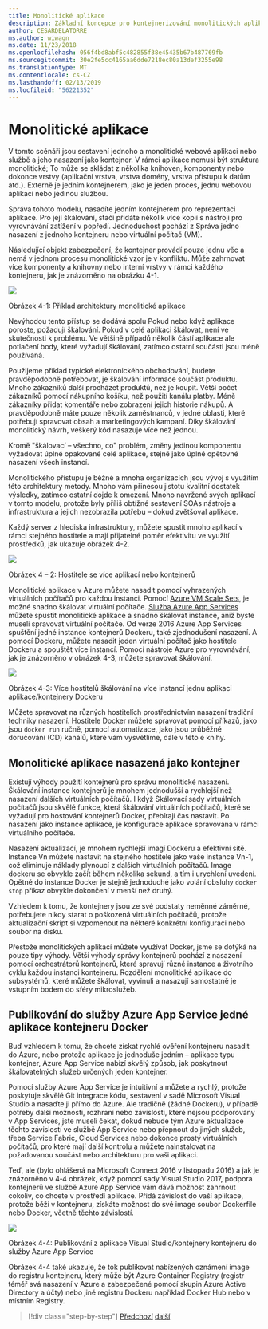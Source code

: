 ```yaml
---
title: Monolitické aplikace
description: Základní koncepce pro kontejnerizování monolitických aplikací.
author: CESARDELATORRE
ms.author: wiwagn
ms.date: 11/23/2018
ms.openlocfilehash: 056f4bd8abf5c482855f38e45435b67b487769fb
ms.sourcegitcommit: 30e2fe5cc4165aa6dde7218ec80a13def3255e98
ms.translationtype: MT
ms.contentlocale: cs-CZ
ms.lasthandoff: 02/13/2019
ms.locfileid: "56221352"
---
```

# <a name="monolithic-applications"></a>Monolitické aplikace

V tomto scénáři jsou sestavení jednoho a monolitické webové aplikaci nebo službě a jeho nasazení jako kontejner. V rámci aplikace nemusí být struktura monolitické; To může se skládat z několika knihoven, komponenty nebo dokonce vrstvy (aplikační vrstva, vrstva domény, vrstva přístupu k datům atd.). Externě je jedním kontejnerem, jako je jeden proces, jednu webovou aplikaci nebo jedinou službou.

Správa tohoto modelu, nasadíte jedním kontejnerem pro reprezentaci aplikace. Pro její škálování, stačí přidáte několik více kopií s nástroji pro vyrovnávání zatížení v popředí. Jednoduchost pochází z Správa jedno nasazení z jednoho kontejneru nebo virtuální počítač (VM).

Následující objekt zabezpečení, že kontejner provádí pouze jednu věc a nemá v jednom procesu monolitické vzor je v konfliktu. Může zahrnovat více komponenty a knihovny nebo interní vrstvy v rámci každého kontejneru, jak je znázorněno na obrázku 4-1.

![](./media/image1.png)

Obrázek 4-1: Příklad architektury monolitické aplikace

Nevýhodou tento přístup se dodává spolu Pokud nebo když aplikace poroste, požadují škálování. Pokud v celé aplikaci škálovat, není ve skutečnosti k problému. Ve většině případů několik částí aplikace ale potlačení body, které vyžadují škálování, zatímco ostatní součásti jsou méně používaná.

Použijeme příklad typické elektronického obchodování, budete pravděpodobně potřebovat, je škálování informace součást produktu. Mnoho zákazníků další procházet produktů, než je koupit. Větší počet zákazníků pomocí nákupního košíku, než použití kanálu platby. Méně zákazníky přidat komentáře nebo zobrazení jejich historie nákupů. A pravděpodobně máte pouze několik zaměstnanců, v jedné oblasti, které potřebují spravovat obsah a marketingových kampaní. Díky škálování monolitický návrh, veškerý kód nasazuje více než jednou.

Kromě "škálovací – všechno, co" problém, změny jedinou komponentu vyžadovat úplné opakované celé aplikace, stejně jako úplné opětovné nasazení všech instancí.

Monolitického přístupu je běžné a mnoha organizacích jsou vývoj s využitím této architektury metody. Mnoho vám přinesou jistotu kvalitní dostatek výsledky, zatímco ostatní dojde k omezení. Mnoho navržené svých aplikací v tomto modelu, protože byly příliš obtížné sestavení SOAs nástroje a infrastruktura a jejich nezobrazila potřebu – dokud zvětšoval aplikace.

Každý server z hlediska infrastruktury, můžete spustit mnoho aplikací v rámci stejného hostitele a mají přijatelné poměr efektivitu ve využití prostředků, jak ukazuje obrázek 4-2.

![](./media/image2.png)

Obrázek 4 – 2: Hostitele se více aplikací nebo kontejnerů

Monolitické aplikace v Azure můžete nasadit pomocí vyhrazených virtuálních počítačů pro každou instanci. Pomocí [Azure VM Scale Sets](https://docs.microsoft.com/azure/virtual-machine-scale-sets/), je možné snadno škálovat virtuální počítače. [Služba Azure App Services](https://azure.microsoft.com/services/app-service/) můžete spustit monolitické aplikace a snadno škálovat instance, aniž byste museli spravovat virtuální počítače. Od verze 2016 Azure App Services spuštění jedné instance kontejnerů Dockeru, také zjednodušení nasazení. A pomocí Dockeru, můžete nasadit jeden virtuální počítač jako hostitele Dockeru a spouštět více instancí. Pomocí nástroje Azure pro vyrovnávání, jak je znázorněno v obrázek 4-3, můžete spravovat škálování.

![](./media/image3.png)

Obrázek 4-3: Více hostitelů škálování na více instancí jednu aplikaci aplikace/kontejnery Dockeru

Můžete spravovat na různých hostitelích prostřednictvím nasazení tradiční techniky nasazení. Hostitele Docker můžete spravovat pomocí příkazů, jako jsou `docker run` ručně, pomocí automatizace, jako jsou průběžné doručování (CD) kanálů, které vám vysvětlíme, dále v této e knihy.

## <a name="monolithic-application-deployed-as-a-container"></a>Monolitické aplikace nasazená jako kontejner

Existují výhody použití kontejnerů pro správu monolitické nasazení. Škálování instance kontejnerů je mnohem jednodušší a rychlejší než nasazení dalších virtuálních počítačů. I když Škálovací sady virtuálních počítačů jsou skvělé funkce, která škálování virtuálních počítačů, které se vyžadují pro hostování kontejnerů Docker, přebírají čas nastavit. Po nasazení jako instance aplikace, je konfigurace aplikace spravovaná v rámci virtuálního počítače.

Nasazení aktualizací, je mnohem rychlejší imagí Dockeru a efektivní sítě. Instance Vn můžete nastavit na stejného hostitele jako vaše instance Vn-1, což eliminuje náklady plynoucí z dalších virtuálních počítačů. Image dockeru se obvykle začít během několika sekund, a tím i urychlení uvedení. Opětné do instance Docker je stejně jednoduché jako volání obsluhy `docker stop` příkaz obvykle dokončení v menší než druhý.

Vzhledem k tomu, že kontejnery jsou ze své podstaty neměnné záměrné, potřebujete nikdy starat o poškozená virtuálních počítačů, protože aktualizační skript si vzpomenout na některé konkrétní konfiguraci nebo soubor na disku.

Přestože monolitických aplikací můžete využívat Docker, jsme se dotýká na pouze tipy výhody. Větší výhody správy kontejnerů pochází z nasazení pomocí orchestrátorů kontejnerů, které spravují různé instance a životního cyklu každou instanci kontejneru. Rozdělení monolitické aplikace do subsystémů, které můžete škálovat, vyvinuli a nasazují samostatně je vstupním bodem do sféry mikroslužeb.

## <a name="publishing-a-single-docker-container-app-to-azure-app-service"></a>Publikování do služby Azure App Service jedné aplikace kontejneru Docker

Buď vzhledem k tomu, že chcete získat rychlé ověření kontejneru nasadit do Azure, nebo protože aplikace je jednoduše jedním – aplikace typu kontejner, Azure App Service nabízí skvělý způsob, jak poskytnout škálovatelných služeb určených jeden kontejner.

Pomocí služby Azure App Service je intuitivní a můžete a rychlý, protože poskytuje skvělé Git integrace kódu, sestavení v sadě Microsoft Visual Studio a nasaďte ji přímo do Azure. Ale tradičně (žádné Dockeru), v případě potřeby další možnosti, rozhraní nebo závislosti, které nejsou podporovány v App Services, jste museli čekat, dokud nebude tým Azure aktualizace těchto závislostí ve službě App Service nebo přepnout do jiných služeb, třeba Service Fabric, Cloud Services nebo dokonce prostý virtuálních počítačů, pro které mají další kontrolu a můžete nainstalovat na požadovanou součást nebo architekturu pro vaši aplikaci.

Teď, ale (bylo ohlášená na Microsoft Connect 2016 v listopadu 2016) a jak je znázorněno v 4‑4 obrázek, když pomocí sady Visual Studio 2017, podpora kontejnerů ve službě Azure App Service vám dává možnost zahrnout cokoliv, co chcete v prostředí aplikace. Přidá závislost do vaší aplikace, protože běží v kontejneru, získáte možnost do své image soubor Dockerfile nebo Docker, včetně těchto závislostí.

![](./media/image4.png)

Obrázek 4-4: Publikování z aplikace Visual Studio/kontejnery kontejneru do služby Azure App Service

Obrázek 4-4 také ukazuje, že tok publikovat nabízených oznámení image do registru kontejneru, který může být Azure Container Registry (registr téměř svá nasazení v Azure a zabezpečené pomocí skupin Azure Active Directory a účty) nebo jiné registru Dockeru například Docker Hub nebo v místním Registry.

>[!div class="step-by-step"]
>[Předchozí](common-container-design-principles.md)
>[další](state-and-data-in-docker-applications.md)